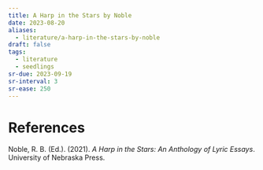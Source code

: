 ```yaml
---
title: A Harp in the Stars by Noble
date: 2023-08-20
aliases:
  - literature/a-harp-in-the-stars-by-noble
draft: false
tags:
  - literature
  - seedlings
sr-due: 2023-09-19
sr-interval: 3
sr-ease: 250
---
```



# References

Noble, R. B. (Ed.). (2021). _A Harp in the Stars: An Anthology of Lyric Essays_. University of Nebraska Press.